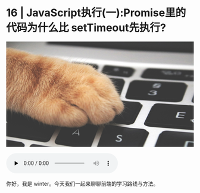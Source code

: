 # 16 | JavaScript执行(一):Promise里的代码为什么比 setTimeout先执行?

![cover](./img/8807661ef5b82fcb75e8b8f2dbd71ef1.jpg)

<audio id="audio" controls="" preload="none">
    <source id="mp3" src="/mp3/00.mp3">
</audio>

你好，我是 winter。今天我们一起来聊聊前端的学习路线与方法。